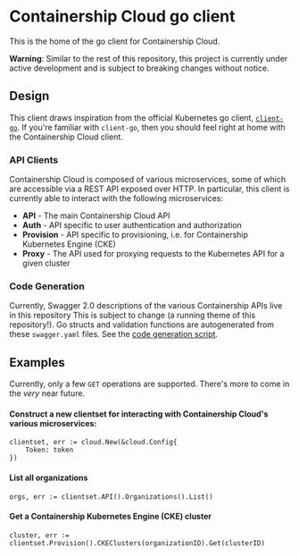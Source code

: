 # Containership Cloud go client

This is the home of the go client for Containership Cloud.

**Warning**: Similar to the rest of this repository, this project is currently under active development and is subject to breaking changes without notice.

## Design

This client draws inspiration from the official Kubernetes go client, [`client-go`](https://github.com/kubernetes/client-go).
If you're familiar with `client-go`, then you should feel right at home with the Containership Cloud client.

### API Clients

Containership Cloud is composed of various microservices, some of which are accessible via a REST API exposed over HTTP.
In particular, this client is currently able to interact with the following microservices:

- **API** - The main Containership Cloud API
- **Auth** - API specific to user authentication and authorization
- **Provision** - API specific to provisioning, i.e. for Containership Kubernetes Engine (CKE)
- **Proxy** - The API used for proxying requests to the Kubernetes API for a given cluster

### Code Generation

Currently, Swagger 2.0 descriptions of the various Containership APIs live in this repository
This is subject to change (a running theme of this repository!).
Go structs and validation functions are autogenerated from these `swagger.yaml` files.
See the [code generation script](../hack/generate-swagger.sh).

## Examples

Currently, only a few `GET` operations are supported.
There's more to come in the *very* near future.

#### Construct a new clientset for interacting with Containership Cloud's various microservices:

```
clientset, err := cloud.New(&cloud.Config{
    Token: token
})
```

#### List all organizations

```
orgs, err := clientset.API().Organizations().List()
```

#### Get a Containership Kubernetes Engine (CKE) cluster

```
cluster, err := clientset.Provision().CKEClusters(organizationID).Get(clusterID)
```
